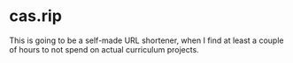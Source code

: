 # cas.rip
This is going to be a self-made URL shortener, when I find at least a
couple of hours to not spend on actual curriculum projects.
